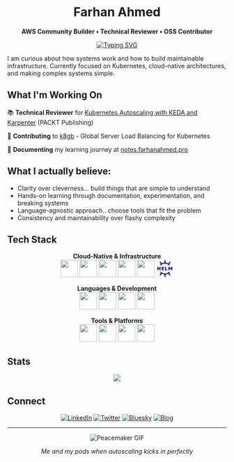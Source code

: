 <div align="center">

# Farhan Ahmed

**AWS Community Builder • Technical Reviewer • OSS Contributor**

[![Typing SVG](https://readme-typing-svg.herokuapp.com?font=JetBrains+Mono&size=20&pause=1000&color=2E8B57&center=true&vCenter=true&width=500&lines=Building+maintainable+systems;Kubernetes+%2B+Cloud+Native;AWS+Community+Builder)](https://git.io/typing-svg)

</div>

I am curious about how systems work and how to build maintainable infrastructure. Currently focused on Kubernetes, cloud-native architectures, and making complex systems simple.

## What I'm Working On

📚 **Technical Reviewer** for [Kubernetes Autoscaling with KEDA and Karpenter](https://www.packtpub.com/en-in/product/kubernetes-autoscaling-9781836643821) (PACKT Publishing)

🔧 **Contributing** to [k8gb](https://github.com/k8gb-io/k8gb) - Global Server Load Balancing for Kubernetes

📝 **Documenting** my learning journey at [notes.farhanahmed.pro](https://notes.farhanahmed.pro)

## What I actually believe:

- Clarity over cleverness... build things that are simple to understand
- Hands-on learning through documentation, experimentation, and breaking systems
- Language-agnostic approach.. choose tools that fit the problem
- Consistency and maintainability over flashy complexity

## Tech Stack

<div align="center">

**Cloud-Native & Infrastructure**  
<img src="https://cdn.jsdelivr.net/gh/devicons/devicon/icons/kubernetes/kubernetes-plain-wordmark.svg" height="40" width="40"/>
<img src="https://cdn.jsdelivr.net/gh/devicons/devicon/icons/docker/docker-original-wordmark.svg" height="40" width="40"/>
<img src="https://cdn.jsdelivr.net/gh/devicons/devicon/icons/amazonwebservices/amazonwebservices-plain-wordmark.svg" height="40" width="40"/>
<img src="https://cdn.jsdelivr.net/gh/devicons/devicon/icons/prometheus/prometheus-original-wordmark.svg" height="40" width="40"/>
<img src="https://cdn.jsdelivr.net/gh/devicons/devicon/icons/grafana/grafana-original-wordmark.svg" height="40" width="40"/>
<img src="https://raw.githubusercontent.com/cncf/artwork/master/projects/helm/icon/color/helm-icon-color.svg" height="40" width="40"/>

**Languages & Development**  
<img src="https://cdn.jsdelivr.net/gh/devicons/devicon/icons/java/java-original-wordmark.svg" height="40" width="40"/>
<img src="https://cdn.jsdelivr.net/gh/devicons/devicon/icons/go/go-original-wordmark.svg" height="40" width="40"/>
<img src="https://cdn.jsdelivr.net/gh/devicons/devicon/icons/spring/spring-original-wordmark.svg" height="40" width="40"/>
<img src="https://cdn.jsdelivr.net/gh/devicons/devicon/icons/postgresql/postgresql-original-wordmark.svg" height="40" width="40"/>

**Tools & Platforms**  
<img src="https://cdn.jsdelivr.net/gh/devicons/devicon/icons/git/git-original-wordmark.svg" height="40" width="40"/>
<img src="https://cdn.jsdelivr.net/gh/devicons/devicon/icons/github/github-original-wordmark.svg" height="40" width="40"/>
<img src="https://cdn.jsdelivr.net/gh/devicons/devicon/icons/ubuntu/ubuntu-plain-wordmark.svg" height="40" width="40"/>
<img src="https://cdn.jsdelivr.net/gh/devicons/devicon/icons/vscode/vscode-original-wordmark.svg" height="40" width="40"/>

</div>

## Stats

<div align="center">
<img height="180em" src="https://github-readme-stats-eight-theta.vercel.app/api?username=itsfarhan&show_icons=true&theme=algolia&include_all_commits=true&count_private=true"/>
</div>

## Connect

<div align="center">

[![LinkedIn](https://img.shields.io/badge/LinkedIn-0077B5?style=for-the-badge&logo=linkedin&logoColor=white)](https://linkedin.com/in/itsfarhan)
[![Twitter](https://img.shields.io/badge/Twitter-1DA1F2?style=for-the-badge&logo=twitter&logoColor=white)](https://twitter.com/pingfarhan)
[![Bluesky](https://img.shields.io/badge/Bluesky-0285FF?style=for-the-badge&logo=bluesky&logoColor=white)](https://bsky.app/profile/pingfarhan.bsky.social)
[![Blog](https://img.shields.io/badge/Blog-FF5722?style=for-the-badge&logo=rss&logoColor=white)](https://notes.farhanahmed.pro)

<!-- [![Discord](https://img.shields.io/badge/Discord-7289DA?style=for-the-badge&logo=discord&logoColor=white)](https://discord.com/users/pingfarhan) -->

</div>

---

<!-- <div align="center">

_"Good engineering is calm and deliberate; flashy complexity often hides fragility."_

</div> -->

<div align="center">

![Peacemaker GIF](peacemaker-dance.gif)

<em>Me and my pods when autoscaling kicks in perfectly</em>

</div>
